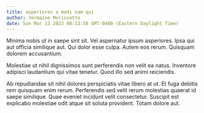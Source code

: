 ```yaml
---
title: asperiores a modi nam qui
author: Jermaine Morissette
date: Sun Mar 13 2022 08:13:58 GMT-0400 (Eastern Daylight Time)
---
```

Minima nobis ut in saepe sint sit. Vel aspernatur ipsum asperiores. Ipsa qui aut officia similique aut. Qui dolor esse culpa. Autem eos rerum. Quisquam dolorem accusantium.

 Molestiae ut nihil dignissimos sunt perferendis non velit ea natus. Inventore adipisci laudantium qui vitae tenetur. Quod illo sed animi reiciendis.

 Ab repudiandae sit nihil dolores perspiciatis vitae libero at ut. Et fuga debitis rem quisquam enim rerum. Perferendis sed velit rerum molestias quaerat id saepe similique. Quae eveniet incidunt velit consectetur. Suscipit est explicabo molestiae odit atque sit soluta provident. Totam dolore aut.